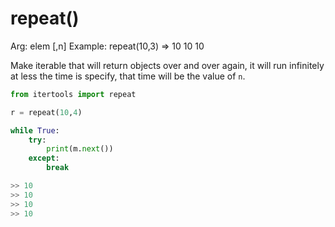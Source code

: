 # repeat()

Arg: elem [,n]
Example: repeat(10,3) ⇒ 10 10 10

Make iterable that will return objects over and over again, it will run infinitely at less the time is specify, that time will be the value of `n`.

```python
from itertools import repeat

r = repeat(10,4)

while True:
	try:
		print(m.next())
	except:
		break

>> 10
>> 10
>> 10
>> 10
```
